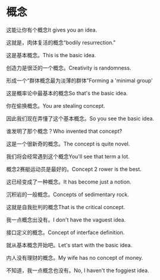 # 概念

<p><span class="chinese">这能让你有个概念</span><span class="english">It gives you an idea.</span></p>

<p><span class="chinese">这就是，肉体复活的概念“</span><span class="english">bodily resurrection."</span></p>

<p><span class="chinese">这是基本概念。</span><span class="english">This is the basic idea.</span></p>

<p><span class="chinese">创造力是很泛的一个概念。</span><span class="english">Creativity is randomness.</span></p>

<p><span class="chinese">形成一个“群体概念最为淡薄的群体”</span><span class="english">Forming a 'minimal group'</span></p>

<p><span class="chinese">这是概率论中最基本的概念</span><span class="english">So that's the basic idea.</span></p>

<p><span class="chinese">你在偷换概念。</span><span class="english">You are stealing concept.</span></p>

<p><span class="chinese">因此我们现在弄懂了这个基本概念。</span><span class="english">So you see the basic idea.</span></p>

<p><span class="chinese">谁发明了那个概念？</span><span class="english">Who invented that concept?</span></p>

<p><span class="chinese">这是一个很新奇的概念。</span><span class="english">The concept is quite novel.</span></p>

<p><span class="chinese">我们将会经常遇到这个概念</span><span class="english">You'll see that term a lot.</span></p>

<p><span class="chinese">概念2赛艇运动员是最好的。</span><span class="english">Concept 2 rower is the best.</span></p>

<p><span class="chinese">这已经变成了一种概念。</span><span class="english">It has become just a notion.</span></p>

<p><span class="chinese">沉积岩的一般概念。</span><span class="english">Concepts of sedimentary rock.</span></p>

<p><span class="chinese">这就是自我批判的概念</span><span class="english">That is the critical concept.</span></p>

<p><span class="chinese">我一点概念出没有。</span><span class="english">I don't have the vaguest idea.</span></p>

<p><span class="chinese">接口定义的概念。</span><span class="english">Concept of interface definition.</span></p>

<p><span class="chinese">就从基本概念开始吧。</span><span class="english">Let's start with the basic idea.</span></p>

<p><span class="chinese">内人没有理财的概念。</span><span class="english">My wife has no concept of money.</span></p>

<p><span class="chinese">不知道，我一点概念也没有。</span><span class="english">No, I haven't the foggiest idea.</span></p>

